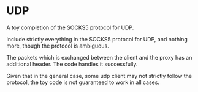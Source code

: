 # UDP

A toy completion of the SOCKS5 protocol for UDP.

Include strictly everything in the SOCKS5 protocol for UDP, and nothing more, though the protocol is ambiguous.

The packets which is exchanged between the client and the proxy has an additional header. The code handles it successfully.

Given that in the general case, some udp client may not strictly follow the protocol, the toy code is not guaranteed to work in all cases.